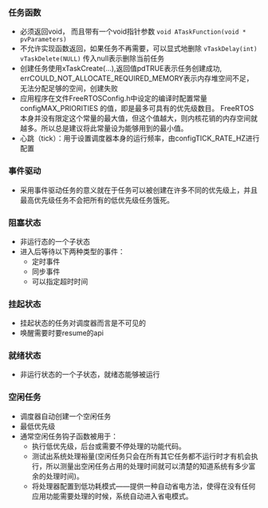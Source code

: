 ### 任务函数
- 必须返回void， 而且带有一个void指针参数
`void ATaskFunction(void * pvParameters)`
- 不允许实现函数返回，如果任务不再需要，可以显式地删除
`vTaskDelay(int)`
`vTaskDelete(NULL)` 传入null表示删除当前任务
- 创建任务使用xTaskCreate(...),返回值pdTRUE表示任务创建成功, errCOULD_NOT_ALLOCATE_REQUIRED_MEMORY表示内存堆空间不足，无法分配足够的空间，创建失败
- 应用程序在文件FreeRTOSConfig.h中设定的编译时配置常量configMAX_PRIORITIES 的值，即是最多可具有的优先级数目。 FreeRTOS本身并没有限定这个常量的最大值，但这个值越大，则内核花销的内存空间就越多。所以总是建议将此常量设为能够用到的最小值。
- 心跳（tick）：用于设置调度器本身的运行频率，由configTICK_RATE_HZ进行配置
### 事件驱动    
- 采用事件驱动任务的意义就在于任务可以被创建在许多不同的优先级上，并且最高优先级任务不会把所有的低优先级任务饿死。
### 阻塞状态
- 非运行态的一个子状态
- 进入后等待以下两种类型的事件：
  - 定时事件
  - 同步事件
  - 可以指定超时时间
### 挂起状态
- 挂起状态的任务对调度器而言是不可见的
- 唤醒需要时要resume的api
### 就绪状态
- 非运行状态的一个子状态，就绪态能够被运行
### 空闲任务
- 调度器自动创建一个空闲任务
- 最低优先级
- 通常空闲任务钩子函数被用于：
  - 执行低优先级，后台或需要不停处理的功能代码。
  - 测试出系统处理裕量(空闲任务只会在所有其它任务都不运行时才有机会执行，所以测量出空闲任务占用的处理时间就可以清楚的知道系统有多少富余的处理时间)。
  - 将处理器配置到低功耗模式——提供一种自动省电方法，使得在没有任何应用功能需要处理的时候，系统自动进入省电模式。